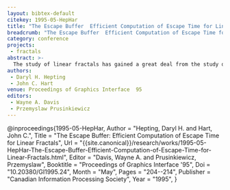 ```yaml
---
layout: bibtex-default
citekey: 1995-05-HepHar
title: "The Escape Buffer  Efficient Computation of Escape Time for Linear Fractals (1995)"
breadcrumb: "The Escape Buffer  Efficient Computation of Escape Time for Linear Fractals (1995)"
category: conference
projects:
 - fractals
abstract: >-
  The study of linear fractals has gained a great deal from the study quadratic fractals, despite important differences. Methods for classifying points in the complement of a fractal shape were originally developed for quadratic fractals, to provide insight into their underlying dynamics. These methods were later modified for use with linear fractals. This paper reconsiders one such classification, called escape time, and presents a new algorithm for its computation that is significantly faster and conceptually simpler. Previous methods worked backwards, by mapping pixels into classified regions, whereas the new forward algorithm uses an ``escape buffer'' to mapping classified regions onto pixels. The efficiency of the escape buffer is justified by a careful analysis of its performance on linear fractals with various properties.
authors:
 - Daryl H. Hepting
 - John C. Hart
venue: Proceedings of Graphics Interface  95
editors:
 - Wayne A. Davis
 - Przemyslaw Prusinkiewicz
---
```

@inproceedings{1995-05-HepHar,
	Author =  "Hepting, Daryl H. and Hart, John C.",
	Title =  "The Escape Buffer: Efficient Computation of Escape Time for Linear Fractals",
	Url = \"{{site.canonical}}/research/works/1995-05-HepHar-The-Escape-Buffer-Efficient-Computation-of-Escape-Time-for-Linear-Fractals.html\",
	Editor =  "Davis, Wayne A. and Prusinkiewicz, Przemyslaw",
	Booktitle =  "Proceedings of Graphics Interface '95",
	Doi =  "10.20380/GI1995.24",
	Month =  "May",
	Pages =  "204--214",
	Publisher =  "Canadian Information Processing Society",
	Year =  "1995",
}
